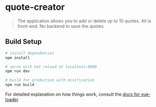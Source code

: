 # quote-creator

> The application allows you to add or delete up to 10 quotes. All is front-end. No backend to save the quotes

## Build Setup

``` bash
# install dependencies
npm install

# serve with hot reload at localhost:8080
npm run dev

# build for production with minification
npm run build
```

For detailed explanation on how things work, consult the [docs for vue-loader](http://vuejs.github.io/vue-loader).
